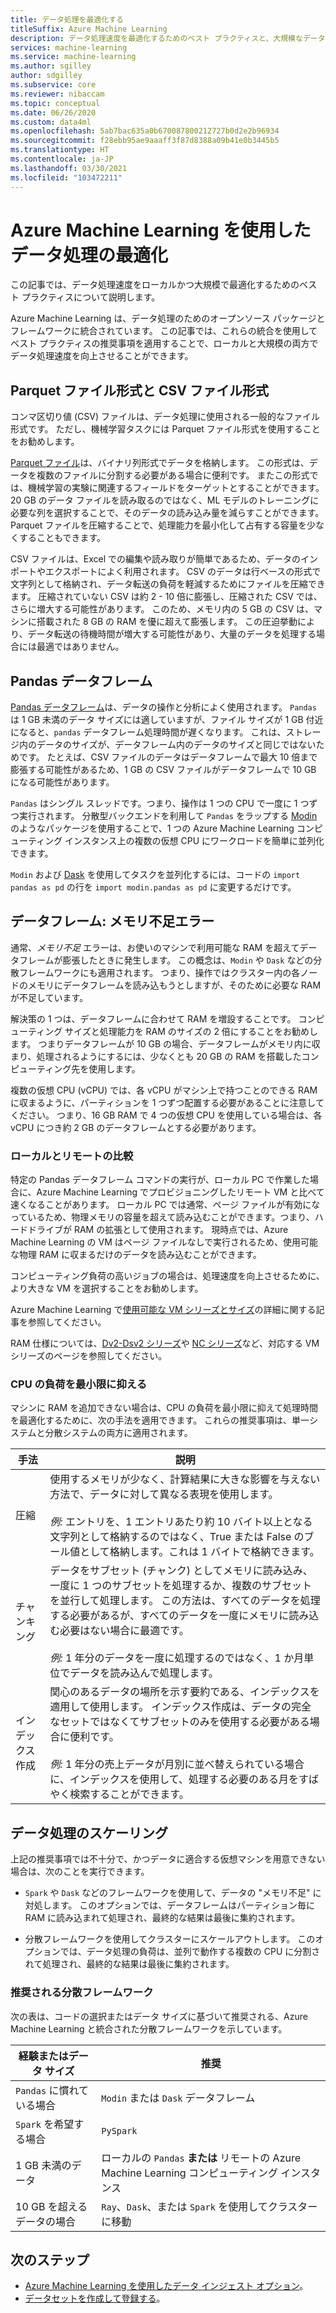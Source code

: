 ```yaml
---
title: データ処理を最適化する
titleSuffix: Azure Machine Learning
description: データ処理速度を最適化するためのベスト プラクティスと、大規模なデータ処理のために Azure Machine Learning でサポートされる統合について説明します。
services: machine-learning
ms.service: machine-learning
ms.author: sgilley
author: sdgilley
ms.subservice: core
ms.reviewer: nibaccam
ms.topic: conceptual
ms.date: 06/26/2020
ms.custom: data4ml
ms.openlocfilehash: 5ab7bac635a0b670087800212727b0d2e2b96934
ms.sourcegitcommit: f28ebb95ae9aaaff3f87d8388a09b41e0b3445b5
ms.translationtype: HT
ms.contentlocale: ja-JP
ms.lasthandoff: 03/30/2021
ms.locfileid: "103472211"
---
```

# <a name="optimize-data-processing-with-azure-machine-learning"></a>Azure Machine Learning を使用したデータ処理の最適化

この記事では、データ処理速度をローカルかつ大規模で最適化するためのベスト プラクティスについて説明します。

Azure Machine Learning は、データ処理のためのオープンソース パッケージとフレームワークに統合されています。 この記事では、これらの統合を使用してベスト プラクティスの推奨事項を適用することで、ローカルと大規模の両方でデータ処理速度を向上させることができます。

## <a name="parquet-and-csv-file-formats"></a>Parquet ファイル形式と CSV ファイル形式

コンマ区切り値 (CSV) ファイルは、データ処理に使用される一般的なファイル形式です。 ただし、機械学習タスクには Parquet ファイル形式を使用することをお勧めします。

[Parquet ファイル](https://parquet.apache.org/)は、バイナリ列形式でデータを格納します。 この形式は、データを複数のファイルに分割する必要がある場合に便利です。 またこの形式では、機械学習の実験に関連するフィールドをターゲットとすることができます。 20 GB のデータ ファイルを読み取るのではなく、ML モデルのトレーニングに必要な列を選択することで、そのデータの読み込み量を減らすことができます。 Parquet ファイルを圧縮することで、処理能力を最小化して占有する容量を少なくすることもできます。

CSV ファイルは、Excel での編集や読み取りが簡単であるため、データのインポートやエクスポートによく利用されます。 CSV のデータは行ベースの形式で文字列として格納され、データ転送の負荷を軽減するためにファイルを圧縮できます。 圧縮されていない CSV は約 2 - 10 倍に膨張し、圧縮された CSV では、さらに増大する可能性があります。 このため、メモリ内の 5 GB の CSV は、マシンに搭載された 8 GB の RAM を優に超えて膨張します。 この圧迫挙動により、データ転送の待機時間が増大する可能性があり、大量のデータを処理する場合には最適ではありません。 

## <a name="pandas-dataframe"></a>Pandas データフレーム

[Pandas データフレーム](https://pandas.pydata.org/pandas-docs/stable/getting_started/overview.html)は、データの操作と分析によく使用されます。 `Pandas` は 1 GB 未満のデータ サイズには適していますが、ファイル サイズが 1 GB 付近になると、`pandas` データフレーム処理時間が遅くなります。 これは、ストレージ内のデータのサイズが、データフレーム内のデータのサイズと同じではないためです。 たとえば、CSV ファイルのデータはデータフレームで最大 10 倍まで膨張する可能性があるため、1 GB の CSV ファイルがデータフレームで 10 GB になる可能性があります。

`Pandas` はシングル スレッドです。つまり、操作は 1 つの CPU で一度に 1 つずつ実行されます。 分散型バックエンドを利用して `Pandas` をラップする [Modin](https://modin.readthedocs.io/en/latest/) のようなパッケージを使用することで、1 つの Azure Machine Learning コンピューティング インスタンス上の複数の仮想 CPU にワークロードを簡単に並列化できます。

`Modin` および [Dask](https://dask.org) を使用してタスクを並列化するには、コードの `import pandas as pd` の行を `import modin.pandas as pd` に変更するだけです。

## <a name="dataframe-out-of-memory-error"></a>データフレーム: メモリ不足エラー 

通常、*メモリ不足* エラーは、お使いのマシンで利用可能な RAM を超えてデータフレームが膨張したときに発生します。 この概念は、`Modin` や `Dask` などの分散フレームワークにも適用されます。  つまり、操作ではクラスター内の各ノードのメモリにデータフレームを読み込もうとしますが、そのために必要な RAM が不足しています。

解決策の 1 つは、データフレームに合わせて RAM を増設することです。 コンピューティング サイズと処理能力を RAM のサイズの 2 倍にすることをお勧めします。 つまりデータフレームが 10 GB の場合、データフレームがメモリ内に収まり、処理されるようにするには、少なくとも 20 GB の RAM を搭載したコンピューティング先を使用します。 

複数の仮想 CPU (vCPU) では、各 vCPU がマシン上で持つことのできる RAM に収まるように、パーティションを 1 つずつ配置する必要があることに注意してください。 つまり、16 GB RAM で 4 つの仮想 CPU を使用している場合は、各 vCPU につき約 2 GB のデータフレームとする必要があります。

### <a name="local-vs-remote"></a>ローカルとリモートの比較

特定の Pandas データフレーム コマンドの実行が、ローカル PC で作業した場合に、Azure Machine Learning でプロビジョニングしたリモート VM と比べて速くなることがあります。 ローカル PC では通常、ページ ファイルが有効になっているため、物理メモリの容量を超えて読み込むことができます。つまり、ハードドライブが RAM の拡張として使用されます。 現時点では、Azure Machine Learning の VM はページ ファイルなしで実行されるため、使用可能な物理 RAM に収まるだけのデータを読み込むことができます。 

コンピューティング負荷の高いジョブの場合は、処理速度を向上させるために、より大きな VM を選択することをお勧めします。

Azure Machine Learning で[使用可能な VM シリーズとサイズ](concept-compute-target.md#supported-vm-series-and-sizes)の詳細に関する記事を参照してください。 

RAM 仕様については、[Dv2-Dsv2 シリーズ](../virtual-machines/dv2-dsv2-series-memory.md)や [NC シリーズ](../virtual-machines/nc-series.md)など、対応する VM シリーズのページを参照してください。

### <a name="minimize-cpu-workloads"></a>CPU の負荷を最小限に抑える

マシンに RAM を追加できない場合は、CPU の負荷を最小限に抑えて処理時間を最適化するために、次の手法を適用できます。 これらの推奨事項は、単一システムと分散システムの両方に適用されます。

手法 | 説明
----|----
圧縮 | 使用するメモリが少なく、計算結果に大きな影響を与えない方法で、データに対して異なる表現を使用します。<br><br>*例:* エントリを、1 エントリあたり約 10 バイト以上となる文字列として格納するのではなく、True または False のブール値として格納します。これは 1 バイトで格納できます。
チャンキング | データをサブセット (チャンク) としてメモリに読み込み、一度に 1 つのサブセットを処理するか、複数のサブセットを並行して処理します。 この方法は、すべてのデータを処理する必要があるが、すべてのデータを一度にメモリに読み込む必要はない場合に最適です。 <br><br>*例:* 1 年分のデータを一度に処理するのではなく、1 か月単位でデータを読み込んで処理します。
インデックス作成 | 関心のあるデータの場所を示す要約である、インデックスを適用して使用します。 インデックス作成は、データの完全なセットではなくてサブセットのみを使用する必要がある場合に便利です。<br><br>*例:* 1 年分の売上データが月別に並べ替えられている場合に、インデックスを使用して、処理する必要のある月をすばやく検索することができます。

## <a name="scale-data-processing"></a>データ処理のスケーリング

上記の推奨事項では不十分で、かつデータに適合する仮想マシンを用意できない場合は、次のことを実行できます。 

* `Spark` や `Dask` などのフレームワークを使用して、データの "メモリ不足" に対処します。 このオプションでは、データフレームはパーティション毎に RAM に読み込まれて処理され、最終的な結果は最後に集約されます。  

* 分散フレームワークを使用してクラスターにスケールアウトします。 このオプションでは、データ処理の負荷は、並列で動作する複数の CPU に分割されて処理され、最終的な結果は最後に集約されます。

### <a name="recommended-distributed-frameworks"></a>推奨される分散フレームワーク

次の表は、コードの選択またはデータ サイズに基づいて推奨される、Azure Machine Learning と統合された分散フレームワークを示しています。

経験またはデータ サイズ | 推奨
------|------
`Pandas` に慣れている場合| `Modin` または `Dask` データフレーム
`Spark` を希望する場合 | `PySpark`
1 GB 未満のデータ | ローカルの `Pandas` **または** リモートの Azure Machine Learning コンピューティング インスタンス
10 GB を超えるデータの場合| `Ray`、`Dask`、または `Spark` を使用してクラスターに移動

## <a name="next-steps"></a>次のステップ

* [Azure Machine Learning を使用したデータ インジェスト オプション](concept-data-ingestion.md)。
* [データセットを作成して登録する](how-to-create-register-datasets.md)。
